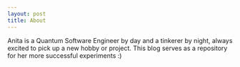 ```yaml
---
layout: post
title: About
---
```

<p>
Anita is a Quantum Software Engineer by day and a tinkerer by night, always excited to pick up a new hobby or project. This blog serves as a repository for her more successful experiments :)
</p>
